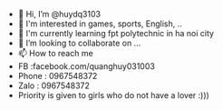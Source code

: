 - 👋 Hi, I’m @huydq3103
- 👀 I'm interested in games, sports, English, ..
- 🌱 I'm currently learning fpt polytechnic in ha noi city
- 💞️ I’m looking to collaborate on ...
- 📫 How to reach me 
-  FB :facebook.com/quanghuy031003 
-  Phone : 0967548372 
-  Zalo :  0967548372 
-  Priority is given to girls who do not have a lover :)))

<!---
huydq3103/huydq3103 is a ✨ special ✨ repository because its `README.md` (this file) appears on your GitHub profile.
You can click the Preview link to take a look at your changes.
--->
